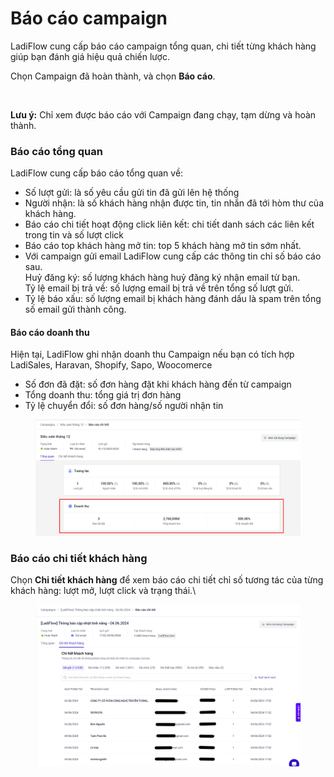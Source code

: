 # Báo cáo campaign

LadiFlow cung cấp báo cáo campaign tổng quan, chi tiết từng khách hàng giúp bạn đánh giá hiệu quả chiến lược.

Chọn Campaign đã hoàn thành, và chọn **Báo cáo**.

<figure><img src="../.gitbook/assets/báo cáo campaign (1).png" alt=""><figcaption></figcaption></figure>

**Lưu ý:** Chỉ xem được báo cáo với Campaign đang chạy, tạm dừng và hoàn thành.

### Báo cáo tổng quan

LadiFlow cung cấp báo cáo tổng quan về:

* Số lượt gửi: là số yêu cầu gửi tin đã gửi lên hệ thống
* &#x20;Người nhận: là số khách hàng nhận được tin, tin nhắn đã tới hòm thư của khách hàng.
* Báo cáo chi tiết hoạt động click liên kết: chi tiết danh sách các liên kết trong tin và số lượt click
* Báo cáo top khách hàng mở tin: top 5 khách hàng mở tin sớm nhất.
* Với campaign gửi email LadiFlow cung cấp các thông tin chỉ số báo cáo sau.\
  Huỷ đăng ký: số lượng khách hàng huỷ đăng ký nhận email từ bạn.\
  Tỷ lệ email bị trả về: số lượng email bị trả về trên tổng số lượt gửi.
* Tỷ lệ báo xấu: số lượng email bị khách hàng đánh dấu là spam trên tổng số email gửi thành công.

#### Báo cáo doanh thu&#x20;

Hiện tại, LadiFlow ghi nhận doanh thu Campaign nếu bạn có tích hợp LadiSales, Haravan, Shopify, Sapo, Woocomerce

* Số đơn đã đặt: số đơn hàng đặt khi khách hàng đến từ campaign
* Tổng doanh thu: tổng giá trị đơn hàng&#x20;
* Tỷ lệ chuyển đổi:  số đơn hàng/số người nhận tin

<figure><img src="../.gitbook/assets/image (604).png" alt=""><figcaption></figcaption></figure>

### Báo cáo chi tiết khách hàng

Chọn **Chi tiết khách hàng** để xem báo cáo chi tiết chỉ số tương tác của từng khách hàng: lượt mở, lượt click và trạng thái.\


<figure><img src="../.gitbook/assets/image (769).png" alt="" width="563"><figcaption></figcaption></figure>
